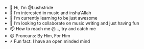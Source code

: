 - 👋 Hi, I’m @Lushstride
- 👀 I’m interested in music and insha'Allah 
- 🌱 I’m currently learning to be just awesome
- 💞️ I’m looking to collaborate on music writing and just having fun
- 📫 How to reach me @..., try and catch me
- 😄 Pronouns: By Him, For Him
- ⚡ Fun fact: I have an open minded mind

<!---
Lushstride/Lushstride is a ✨ special ✨ repository because its `README.md` (this file) appears on your GitHub profile.
You can click the Preview link to take a look at your changes.
--->
